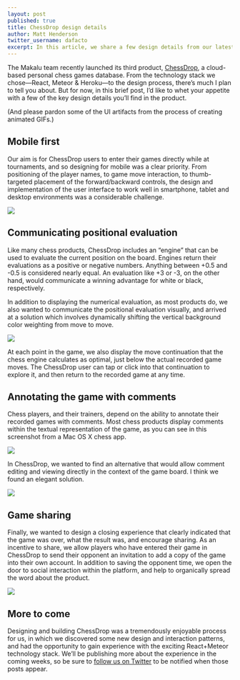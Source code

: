 ```yaml
---
layout: post
published: true
title: ChessDrop design details
author: Matt Henderson
twitter_username: dafacto
excerpt: In this article, we share a few design details from our latest product, ChessDrop.
---
```


[1]: http://chessdrop.com
[2]: http://files.dafacto.com/uploads/2015-09-23-devices-collage.png
[3]: http://files.dafacto.com/uploads/2015-09-23-background.gif
[4]: http://files.dafacto.com/uploads/2015-09-23-hiarcs.png
[5]: http://files.dafacto.com/uploads/2015-09-23-comments.gif
[6]: http://files.dafacto.com/uploads/2015-09-23-end-of-game.gif

The Makalu team recently launched its third product, [ChessDrop][1], a cloud-based personal chess games database. From the technology stack we chose—React, Meteor & Heroku—to the design process, there’s much I plan to tell you about. But for now, in this brief post, I’d like to whet your appetite with a few of the key design details you’ll find in the product.

(And please pardon some of the UI artifacts from the process of creating animated GIFs.)

## Mobile first

Our aim is for ChessDrop users to enter their games directly while at tournaments, and so designing for mobile was a clear priority. From positioning of the player names, to game move interaction, to thumb-targeted placement of the forward/backward controls, the design and implementation of the user interface to work well in smartphone, tablet and desktop environments was a considerable challenge.

![][2]

## Communicating positional evaluation

Like many chess products, ChessDrop includes an “engine” that can be used to evaluate the current position on the board. Engines return their evaluations as a positive or negative numbers. Anything between +0.5 and -0.5 is considered nearly equal. An evaluation like +3 or -3, on the other hand, would communicate a winning advantage for white or black, respectively.

In addition to displaying the numerical evaluation, as most products do, we also wanted to  communicate the positional evaluation visually, and arrived at a solution which involves  dynamically shifting the vertical background color weighting from move to move.

![][3]

At each point in the game, we also display the move continuation that the chess engine calculates as optimal, just below the actual recorded game moves. The ChessDrop user can tap or click into that continuation to explore it, and then return to the recorded game at any time.

## Annotating the game with comments

Chess players, and their trainers, depend on the ability to annotate their recorded games with comments. Most chess products display comments within the textual representation of the game, as you can see in this screenshot from a Mac OS X chess app.

![][4]

In ChessDrop, we wanted to find an alternative that would allow comment editing and viewing directly in the context of the game board. I think we found an elegant solution.

![][5]

## Game sharing

Finally, we wanted to design a closing experience that clearly indicated that the game was over, what the result was, and encourage sharing. As an incentive to share, we allow players who have entered their game in ChessDrop to send their opponent an invitation to add a copy of the game into their own account. In addition to saving the opponent time, we open the door to social interaction within the platform, and help to organically spread the word about the product.

![][6]


## More to come

Designing and building ChessDrop was a tremendously enjoyable process for us, in which we discovered some new design and interaction patterns, and had the opportunity to gain experience with the exciting React+Meteor technology stack. We’ll be publishing more  about the experience in the coming weeks, so be sure to [follow us on Twitter](http://twitter.com/makalu) to be notified when those posts appear.

